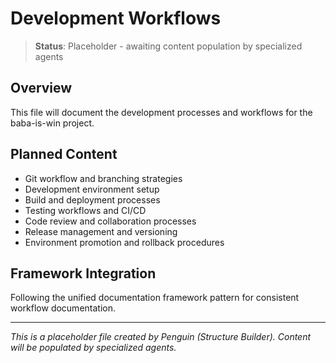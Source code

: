 # Development Workflows

> **Status**: Placeholder - awaiting content population by specialized agents

## Overview
This file will document the development processes and workflows for the baba-is-win project.

## Planned Content
- Git workflow and branching strategies
- Development environment setup
- Build and deployment processes
- Testing workflows and CI/CD
- Code review and collaboration processes
- Release management and versioning
- Environment promotion and rollback procedures

## Framework Integration
Following the unified documentation framework pattern for consistent workflow documentation.

---
*This is a placeholder file created by Penguin (Structure Builder). Content will be populated by specialized agents.*